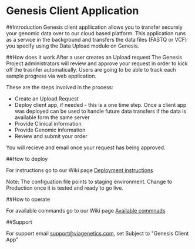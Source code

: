 # Genesis Client Application
##Introduction
Genesis client appliication allows you to transfer securely your genomic data over to our cloud based platform. 
This application runs as a service in the background and transfers the data files (FASTQ or VCF) you specify using 
the Data Upload module on Genesis.

##How does it work
After a user creates an Upload request The Genesis Project administrators will review and approve your request in order to kick off the trasnfer automatically.
Users are going to be able to track each sample progress via web application.

These are the steps involved in the process:
- Create an Upload Request
- Deploy client app, if needed - this is a one time step. Once a client app was deployed can be used to handle future data transfers if the data is available form the same server 
- Provide Clinical information
- Provide Genomic information
- Review and submit your order

You will recieve and email once your request has being approved.

##How to deploy

For instructions go to our Wiki page  [Deployment instructions](https://github.com/ViaGenetics/GenesisClientApp/wiki/Deployment-instructions) 

Note: The configuation file points to staging environment. Change to Production once it is tested and ready to go live.


##How to operate

For available commands go to our Wiki page [Available commnads](https://github.com/ViaGenetics/GenesisClientApp/wiki/Available-commands) 



##Support

For support email support@viagenetics.com, set Subject to "Genesis Client App"





